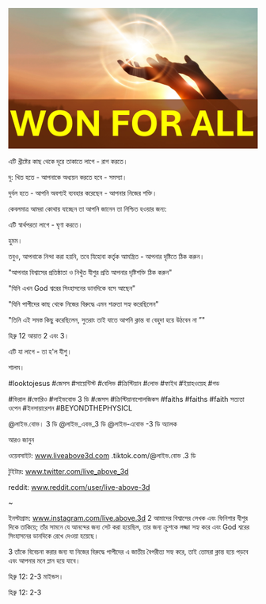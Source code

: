 ![Video cover image](../cover.jpg "cover photo")

এটি খ্রীষ্টের কাছ থেকে দূরে তাকাতে লাগে - রাগ করতে।

দু: খিত হতে - আপনাকে অধ্যয়ন করতে হবে - সমস্যা।

দুর্বল হতে - আপনি অবশ্যই ব্যবহার করেছেন - আপনার নিজের শক্তি।

কেবলমাত্র আমরা কোথায় যাচ্ছেন তা আপনি জানেন তা নিশ্চিত হওয়ার জন্য:

এটি স্বার্থপরতা লাগে - ঘৃণা করতে।

হুমম।

তবুও, আপনাকে নিন্দা করা হয়নি, তবে যিহোবা কর্তৃক আমন্ত্রিত - আপনার দৃষ্টিতে ঠিক করুন।

"আপনার বিশ্বাসের প্রতিষ্ঠাতা ও নিখুঁত যীশুর প্রতি আপনার দৃষ্টিশক্তি ঠিক করুন"

"যিনি এখন God শ্বরের সিংহাসনের ডানদিকে বসে আছেন"

"যিনি পাপীদের কাছ থেকে নিজের বিরুদ্ধে এমন শত্রুতা সহ্য করেছিলেন"

"তিনি এই সমস্ত কিছু করেছিলেন, সুতরাং তাই যাতে আপনি ক্লান্ত বা বেহুদা হয়ে উঠবেন না ”"

হিব্রু 12 আয়াত 2 এবং 3।

এটি যা লাগে - তা হ'ল যীশু।

শালম।

#looktojesus #জেসস #সায়েন্টিস্ট #বেলিভ #ক্রিস্টিয়ান #লোভ #ফাইথ #ইয়াহওয়েহ #গড

#ভিরাল #ফোরিও #লাইভবোভ 3 ডি #জেসস #ক্রিস্টিয়ানাপোলজিকস #faiths #faiths #faith সত্যতা ওপেন #ইনসায়ারেশন #BEYONDTHEPHYSICL

@লাইভ.বোভ। 3 ডি @লাইভ_এবভ_3 ডি @লাইভ-এবোভ -3 ডি অ্যালক

আরও জানুন

ওয়েবসাইট: www.liveabove3d.com .tiktok.com/@লাইভ.বোভ .3 ডি

টুইটার: www.twitter.com/live_above_3d

reddit: www.reddit.com/user/live-above-3d

~

ইনস্টাগ্রাম: www.instagram.com/live.above.3d 2 আমাদের বিশ্বাসের লেখক এবং ফিনিশার যীশুর দিকে তাকিয়ে; তাঁর সামনে যে আনন্দের জন্য সেট করা হয়েছিল, তার জন্য ক্রুশকে লজ্জা সহ্য করে এবং God শ্বরের সিংহাসনের ডানদিকে রেখে দেওয়া হয়েছে।

3 তাঁকে বিবেচনা করার জন্য যা নিজের বিরুদ্ধে পাপীদের এ জাতীয় বৈপরীত্য সহ্য করে, তাই তোমরা ক্লান্ত হয়ে পড়বে এবং আপনার মনে ম্লান হয়ে যাবে।

হিব্রু 12: 2-3 মাইন্ডস।

হিব্রু 12: 2-3